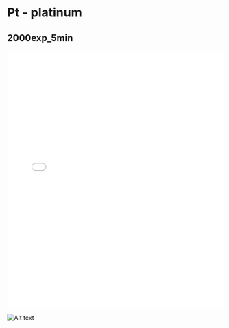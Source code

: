 # Pt - platinum

## 2000exp_5min

<iframe src="../../html/Pt_2000exp_5min.html" width="100%" height="600px" frameborder="0"></iframe>

![Alt text](Pt_2000exp_5min.png)

